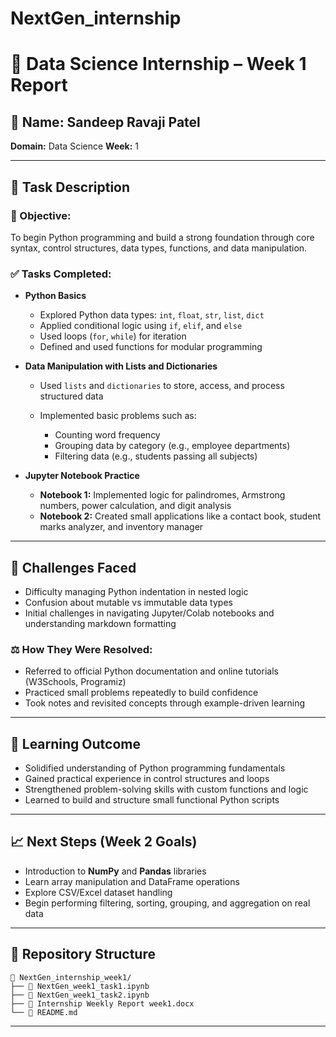 # NextGen_internship
# 🧠 Data Science Internship – Week 1 Report

## 👤 Name: Sandeep Ravaji Patel

**Domain:** Data Science
**Week:** 1

---

## 📌 Task Description

### 🌟 Objective:

To begin Python programming and build a strong foundation through core syntax, control structures, data types, functions, and data manipulation.

### ✅ Tasks Completed:

* **Python Basics**

  * Explored Python data types: `int`, `float`, `str`, `list`, `dict`
  * Applied conditional logic using `if`, `elif`, and `else`
  * Used loops (`for`, `while`) for iteration
  * Defined and used functions for modular programming

* **Data Manipulation with Lists and Dictionaries**

  * Used `lists` and `dictionaries` to store, access, and process structured data
  * Implemented basic problems such as:

    * Counting word frequency
    * Grouping data by category (e.g., employee departments)
    * Filtering data (e.g., students passing all subjects)

* **Jupyter Notebook Practice**

  * **Notebook 1:** Implemented logic for palindromes, Armstrong numbers, power calculation, and digit analysis
  * **Notebook 2:** Created small applications like a contact book, student marks analyzer, and inventory manager

---


## 🧪 Challenges Faced

* Difficulty managing Python indentation in nested logic
* Confusion about mutable vs immutable data types
* Initial challenges in navigating Jupyter/Colab notebooks and understanding markdown formatting

### ⚖️ How They Were Resolved:

* Referred to official Python documentation and online tutorials (W3Schools, Programiz)
* Practiced small problems repeatedly to build confidence
* Took notes and revisited concepts through example-driven learning

---

## 📖 Learning Outcome

* Solidified understanding of Python programming fundamentals
* Gained practical experience in control structures and loops
* Strengthened problem-solving skills with custom functions and logic
* Learned to build and structure small functional Python scripts

---

## 📈 Next Steps (Week 2 Goals)

* Introduction to **NumPy** and **Pandas** libraries
* Learn array manipulation and DataFrame operations
* Explore CSV/Excel dataset handling
* Begin performing filtering, sorting, grouping, and aggregation on real data

---

## 📁 Repository Structure

```
὜ NextGen_internship_week1/
├── 📓 NextGen_week1_task1.ipynb
├── 📓 NextGen_week1_task2.ipynb
├── 📄 Internship Weekly Report week1.docx
└── 📄 README.md
```

---
